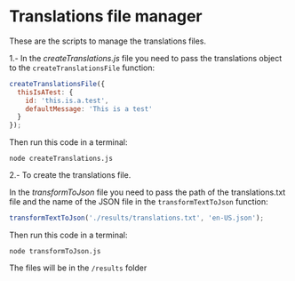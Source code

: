 # Translations file manager

These are the scripts to manage the translations files.

1.- In the _createTranslations.js_ file you need to pass the translations object to the `createTranslationsFile` function:

```javascript
createTranslationsFile({
  thisIsATest: {
    id: 'this.is.a.test',
    defaultMessage: 'This is a test'
  }
});
```

Then run this code in a terminal:

```
node createTranslations.js
```

2.- To create the translations file.

In the _transformToJson_ file you need to pass the path of the translations.txt file and the name of the JSON file in the `transformTextToJson` function:

```javascript
transformTextToJson('./results/translations.txt', 'en-US.json');
```

Then run this code in a terminal:

```
node transformToJson.js
```

The files will be in the `/results` folder
